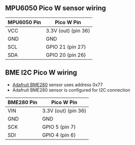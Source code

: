 ## MPU6050 Pico W sensor wiring
| MPU6050 Pin | Pico W Pin          |
|-------------|---------------------|
| VCC         | 3.3V (out) (pin 36) |
| GND         | GND                 |
| SCL         | GPIO 21 (pin 27)    |
| SDA         | GPIO 20 (pin 26)    |


## BME I2C Pico W wiring
- [Adafruit BME280](https://www.adafruit.com/product/2652) sensor uses address 0x77
- Adafruit BME280 sensor is configured for I2C connection


| BME280 Pin | Pico W Pin         |
|------------|--------------------|
| VIN        | 3.3V (out) (pin 36)|
| GND        | GND                |
| SCK        | GPIO 5 (pin 7)     |
| SDI        | GPIO 4 (pin 6)     |
